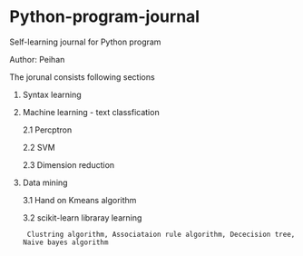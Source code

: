 # Python-program-journal
Self-learning journal for Python program 

Author: Peihan

The jorunal consists following sections

1. Syntax learning

2. Machine learning - text classfication 

    2.1 Percptron

    2.2 SVM

    2.3 Dimension reduction

3. Data mining

    3.1 Hand on Kmeans algorithm

    3.2 scikit-learn libraray learning 
        
        Clustring algorithm, Associataion rule algorithm, Dececision tree, Naive bayes algorithm
